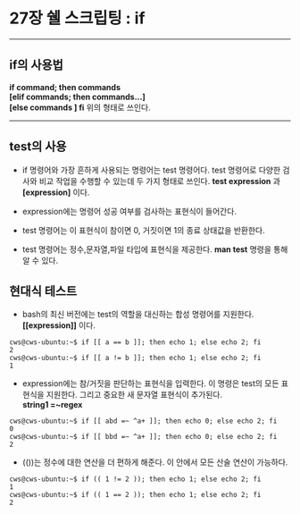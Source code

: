 # 27장 쉘 스크립팅 : if
***

## if의 사용법

**if command; then commands<br>
\[elif commands; then commands...\]<br>
\[else commands \]
fi** 
위의 형태로 쓰인다.

***

## test의 사용

* if 명령어와 가장 흔하게 사용되는 명령어는 test 명령어다. test 명령어로 다양한 검사와 비교 작업을
수행할 수 있는데 두 가지 형태로 쓰인다.
        **test expression** 과 **\[expression\]** 이다.
* expression에는 명령어 성공 여부를 검사하는 표현식이 들어간다.      
* test 명령어는 이 표현식이 참이면 0, 거짓이면 1의 종료 상태값을 반환한다.

* test 명령어는 정수,문자열,파일 타입에 표현식을 제공한다. **man test** 명령을 통해 알 수 있다.
 
## 현대식 테스트

* bash의 최신 버전에는 test의 역할을 대신하는 합성 명령어를 지원한다. **\[\[expression\]\]** 이다.
```
cws@cws-ubuntu:~$ if [[ a == b ]]; then echo 1; else echo 2; fi 
2
cws@cws-ubuntu:~$ if [[ a != b ]]; then echo 1; else echo 2; fi 
1

```
* expression에는 참/거짓을 판단하는 표현식을 입력한다. 이 명령은 test의 모든 표현식을 지원한다.
그리고 중요한 새 문자열 표현식이 추가된다.                
    **string1 =~regex**
```
cws@cws-ubuntu:~$ if [[ abd =~ ^a+ ]]; then echo 0; else echo 2; fi
0
cws@cws-ubuntu:~$ if [[ bbd =~ ^a+ ]]; then echo 0; else echo 2; fi
2

```



* (())는 정수에 대한 연산을 더 편하게 해준다. 이 안에서 모든 산술 연산이 가능하다.
```
cws@cws-ubuntu:~$ if (( 1 != 2 )); then echo 1; else echo 2; fi 
1
cws@cws-ubuntu:~$ if (( 1 == 2 )); then echo 1; else echo 2; fi 
2

```
